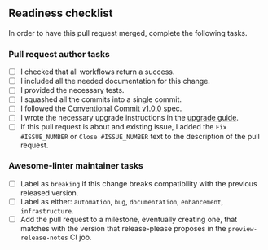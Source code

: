 <!-- Start with an H2 because GitHub automatically adds the commit description before the template, -->
<!-- so contributors don't have to manually cut-paste the description after the H1. -->
<!-- Also, include the header in a "prettier ignore" block because it adds a blank line -->
<!-- after the markdownlint-disable-next-line directive, making it useless. -->
<!-- Ref: https://github.com/prettier/prettier/issues/14350 -->
<!-- Ref: https://github.com/prettier/prettier/issues/10128 -->
<!-- prettier-ignore-start -->
<!-- markdownlint-disable-next-line MD041 -->
## Readiness checklist
<!-- prettier-ignore-end -->

In order to have this pull request merged, complete the following tasks.

### Pull request author tasks

- [ ] I checked that all workflows return a success.
- [ ] I included all the needed documentation for this change.
- [ ] I provided the necessary tests.
- [ ] I squashed all the commits into a single commit.
- [ ] I followed the
      [Conventional Commit v1.0.0 spec](https://www.conventionalcommits.org/en/v1.0.0/).
- [ ] I wrote the necessary upgrade instructions in the
      [upgrade guide](../docs/upgrade-guide.md).
- [ ] If this pull request is about and existing issue, I added the
      `Fix #ISSUE_NUMBER` or `Close #ISSUE_NUMBER` text to the description of
      the pull request.

### Awesome-linter maintainer tasks

- [ ] Label as `breaking` if this change breaks compatibility with the previous
      released version.
- [ ] Label as either: `automation`, `bug`, `documentation`, `enhancement`,
      `infrastructure`.
- [ ] Add the pull request to a milestone, eventually creating one, that matches
      with the version that release-please proposes in the
      `preview-release-notes` CI job.
